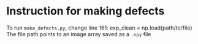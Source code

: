 <h1> Instruction for making defects </h1>

To run `make_defects.py`, change line 161:
exp_clean = np.load(path/to/file)
The file path points to an image array saved as a `.npy` file

